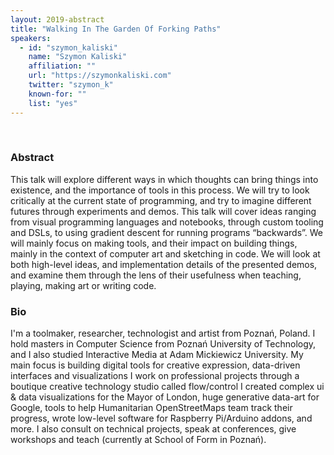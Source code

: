 ```yaml
---
layout: 2019-abstract
title: "Walking In The Garden Of Forking Paths"
speakers:
  - id: "szymon_kaliski"
    name: "Szymon Kaliski"
    affiliation: ""
    url: "https://szymonkaliski.com"
    twitter: "szymon_k"
    known-for: ""
    list: "yes"
---
```


<br/>

### Abstract

This talk will explore different ways in which thoughts can bring things into existence, and the importance of tools in this process. We will try to look critically at the current state of programming, and try to imagine different futures through experiments and demos. This talk will cover ideas ranging from visual programming languages and notebooks, through custom tooling and DSLs, to using gradient descent for running programs “backwards”. We will mainly focus on making tools, and their impact on building things, mainly in the context of computer art and sketching in code. We will look at both high-level ideas, and implementation details of the presented demos, and examine them through the lens of their usefulness when teaching, playing, making art or writing code.

### Bio

I'm a toolmaker, researcher, technologist and artist from Poznań, Poland. I hold masters in Computer Science from Poznań University of Technology, and I also studied Interactive Media at Adam Mickiewicz University. My main focus is building digital tools for creative expression, data-driven interfaces and visualizations I work on professional projects through a boutique creative technology studio called flow/control I created complex ui &amp; data visualizations for the Mayor of London, huge generative data-art for Google, tools to help Humanitarian OpenStreetMaps team track their progress, wrote low-level software for Raspberry Pi/Arduino addons, and more. I also consult on technical projects, speak at conferences, give workshops and teach (currently at School of Form in Poznań).

